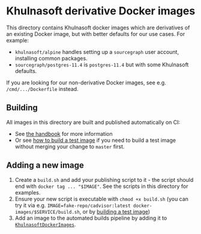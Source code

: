 # Khulnasoft derivative Docker images

This directory contains Khulnasoft docker images which are derivatives of an existing Docker image, but with better defaults for our use cases. For example:

- `khulnasoft/alpine` handles setting up a `sourcegraph` user account, installing common packages.
- `sourcegraph/postgres-11.4` is `postgres-11.4` but with some Khulnasoft defaults.

If you are looking for our non-derivative Docker images, see e.g. `/cmd/.../Dockerfile` instead.

## Building

All images in this directory are built and published automatically on CI:

- See [the handbook](https://handbook.khulnasoft.com/engineering/deployments) for more information
- Or see [how to build a test image](https://handbook.khulnasoft.com/engineering/deployments#building-docker-images-for-a-specific-branch) if you need to build a test image without merging your change to `master` first.

## Adding a new image

1. Create a `build.sh` and add your publishing script to it - the script should end with `docker tag ... "$IMAGE"`. See the scripts in this directory for examples.
2. Ensure your new script is executable with `chmod +x build.sh` (you can try it via e.g. `IMAGE=fake-repo/cadvisor:latest docker-images/$SERVICE/build.sh`, or by [building a test image](https://handbook.khulnasoft.com/engineering/deployments#building-docker-images-for-a-specific-branch))
3. Add an image to the automated builds pipeline by adding it to [`KhulnasoftDockerImages`](https://khulnasoft.com/search?q=repo:%5Egithub%5C.com/khulnasoft/khulnasoft%24+file:%5Edev/ci/images/images%5C.go+KhulnasoftDockerImages&patternType=literal).
